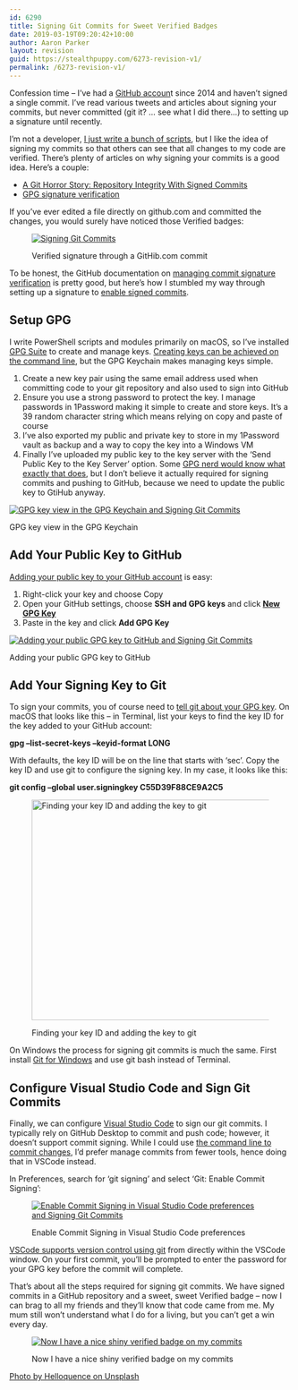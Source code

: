 ```yaml
---
id: 6290
title: Signing Git Commits for Sweet Verified Badges
date: 2019-03-19T09:20:42+10:00
author: Aaron Parker
layout: revision
guid: https://stealthpuppy.com/6273-revision-v1/
permalink: /6273-revision-v1/
---
```

Confession time &#8211; I&#8217;ve had a [GitHub accoun](https://github.com/aaronparker?tab=repositories)t since 2014 and haven&#8217;t signed a single commit. I&#8217;ve read various tweets and articles about signing your commits, but never committed (git it? &#8230; see what I did there&#8230;) to setting up a signature until recently.

I&#8217;m not a developer, [I just write a bunch of scripts](https://stealthpuppy.com/tag/powershell/), but I like the idea of signing my commits so that others can see that all changes to my code are verified. There&#8217;s plenty of articles on why signing your commits is a good idea. Here&#8217;s a couple:

  * [A Git Horror Story: Repository Integrity With Signed Commits](https://mikegerwitz.com/2012/05/a-git-horror-story-repository-integrity-with-signed-commits)
  * [GPG signature verification](https://github.blog/2016-04-05-gpg-signature-verification/)

If you&#8217;ve ever edited a file directly on github.com and committed the changes, you would surely have noticed those Verified badges:<figure class="wp-block-image">

[<img src="https://stealthpuppy.com/wp-content/uploads/2019/03/GitHubCommit-1024x397.png" alt="Signing Git Commits" class="wp-image-6275" srcset="http://192.168.0.89/wp-content/uploads/2019/03/GitHubCommit-1024x397.png 1024w, http://192.168.0.89/wp-content/uploads/2019/03/GitHubCommit-150x58.png 150w, http://192.168.0.89/wp-content/uploads/2019/03/GitHubCommit-300x116.png 300w, http://192.168.0.89/wp-content/uploads/2019/03/GitHubCommit-768x298.png 768w" sizes="(max-width: 1024px) 100vw, 1024px" />](https://stealthpuppy.com/wp-content/uploads/2019/03/GitHubCommit.png)<figcaption>Verified signature through a GitHib.com commit </figcaption></figure> 

To be honest, the GitHub documentation on [managing commit signature verification](https://help.github.com/en/articles/managing-commit-signature-verification) is pretty good, but here&#8217;s how I stumbled my way through setting up a signature to [enable signed commits](https://help.github.com/en/articles/managing-commit-signature-verification).

## Setup GPG

I write PowerShell scripts and modules primarily on macOS, so I&#8217;ve installed [GPG Suite](https://gpgtools.org/) to create and manage keys. [Creating keys can be achieved on the command line](https://help.github.com/en/articles/generating-a-new-gpg-key), but the GPG Keychain makes managing keys simple.

  1. Create a new key pair using the same email address used when committing code to your git repository and also used to sign into GitHub
  2. Ensure you use a strong password to protect the key. I manage passwords in 1Password making it simple to create and store keys. It&#8217;s a 39 random character string which means relying on copy and paste of course
  3. I&#8217;ve also exported my public and private key to store in my 1Password vault as backup and a way to copy the key into a Windows VM
  4. Finally I&#8217;ve uploaded my public key to the key server with the &#8216;Send Public Key to the Key Server&#8217; option. Some [GPG nerd would know what exactly that does](https://sks-keyservers.net/overview-of-pools.php), but I don&#8217;t believe it actually required for signing commits and pushing to GitHub, because we need to update the public key to GtiHub anyway.<figure class="wp-block-image">

[<img src="https://stealthpuppy.com/wp-content/uploads/2019/03/GPG-Key-1024x645.png" alt="GPG key view in the GPG Keychain and Signing Git Commits" class="wp-image-6277" srcset="http://192.168.0.89/wp-content/uploads/2019/03/GPG-Key-1024x645.png 1024w, http://192.168.0.89/wp-content/uploads/2019/03/GPG-Key-150x94.png 150w, http://192.168.0.89/wp-content/uploads/2019/03/GPG-Key-300x189.png 300w, http://192.168.0.89/wp-content/uploads/2019/03/GPG-Key-768x483.png 768w" sizes="(max-width: 1024px) 100vw, 1024px" />](https://stealthpuppy.com/wp-content/uploads/2019/03/GPG-Key.png)<figcaption>GPG key view in the GPG Keychain</figcaption></figure> 

## Add Your Public Key to GitHub

[Adding your public key to your GitHub account](https://help.github.com/en/articles/adding-a-new-gpg-key-to-your-github-account) is easy: 

  1. Right-click your key and choose Copy
  2. Open your GitHub settings, choose **SSH and GPG keys** and click **[New GPG Key](https://github.com/settings/gpg/new)**
  3. Paste in the key and click **Add GPG Key**<figure class="wp-block-image">

[<img src="https://stealthpuppy.com/wp-content/uploads/2019/03/AddGPGKey-1024x482.png" alt="Adding your public GPG key to GitHub and Signing Git Commits" class="wp-image-6279" srcset="http://192.168.0.89/wp-content/uploads/2019/03/AddGPGKey-1024x482.png 1024w, http://192.168.0.89/wp-content/uploads/2019/03/AddGPGKey-150x71.png 150w, http://192.168.0.89/wp-content/uploads/2019/03/AddGPGKey-300x141.png 300w, http://192.168.0.89/wp-content/uploads/2019/03/AddGPGKey-768x361.png 768w, http://192.168.0.89/wp-content/uploads/2019/03/AddGPGKey.png 1578w" sizes="(max-width: 1024px) 100vw, 1024px" />](https://stealthpuppy.com/wp-content/uploads/2019/03/AddGPGKey.png)<figcaption>Adding your public GPG key to GitHub</figcaption></figure> 

## Add Your Signing Key to Git

To sign your commits, you of course need to [tell git about your GPG key](https://help.github.com/en/articles/telling-git-about-your-signing-key). On macOS that looks like this &#8211; in Terminal, list your keys to find the key ID for the key added to your GitHub account:

<p class="customcode">
  <strong>gpg &#8211;list-secret-keys &#8211;keyid-format LONG</strong>
</p>

With defaults, the key ID will be on the line that starts with &#8216;sec&#8217;. Copy the key ID and use git to configure the signing key. In my case, it looks like this:

<p class="customcode">
  <strong>git config &#8211;global user.signingkey C55D39F88CE9A2C5</strong>
</p><figure class="wp-block-image is-resized">

[<img src="https://stealthpuppy.com/wp-content/uploads/2019/03/gitconfig-1024x696.png" alt="Finding your key ID and adding the key to git" class="wp-image-6281" width="580" height="394" srcset="http://192.168.0.89/wp-content/uploads/2019/03/gitconfig-1024x696.png 1024w, http://192.168.0.89/wp-content/uploads/2019/03/gitconfig-150x102.png 150w, http://192.168.0.89/wp-content/uploads/2019/03/gitconfig-300x204.png 300w, http://192.168.0.89/wp-content/uploads/2019/03/gitconfig-768x522.png 768w" sizes="(max-width: 580px) 100vw, 580px" />](https://stealthpuppy.com/wp-content/uploads/2019/03/gitconfig.png)<figcaption>Finding your key ID and adding the key to git</figcaption></figure> 

On Windows the process for signing git commits is much the same. First install [Git for Windows](https://gitforwindows.org/) and use git bash instead of Terminal.

## Configure Visual Studio Code and Sign Git Commits

Finally, we can configure [Visual Studio Code](https://code.visualstudio.com/) to sign our git commits. I typically rely on GitHub Desktop to commit and push code; however, it doesn&#8217;t support commit signing. While I could use [the command line to commit changes](https://help.github.com/en/articles/signing-commits), I&#8217;d prefer manage commits from fewer tools, hence doing that in VSCode instead.

In Preferences, search for &#8216;git signing&#8217; and select &#8216;Git: Enable Commit Signing&#8217;:<figure class="wp-block-image">

[<img src="https://stealthpuppy.com/wp-content/uploads/2019/03/VSCode-GitSigning-1024x625.png" alt="Enable Commit Signing in Visual Studio Code preferences and Signing Git Commits" class="wp-image-6282" srcset="http://192.168.0.89/wp-content/uploads/2019/03/VSCode-GitSigning-1024x625.png 1024w, http://192.168.0.89/wp-content/uploads/2019/03/VSCode-GitSigning-150x92.png 150w, http://192.168.0.89/wp-content/uploads/2019/03/VSCode-GitSigning-300x183.png 300w, http://192.168.0.89/wp-content/uploads/2019/03/VSCode-GitSigning-768x469.png 768w" sizes="(max-width: 1024px) 100vw, 1024px" />](https://stealthpuppy.com/wp-content/uploads/2019/03/VSCode-GitSigning.png)<figcaption>Enable Commit Signing in Visual Studio Code preferences</figcaption></figure> 

[VSCode supports version control using git](https://code.visualstudio.com/docs/introvideos/versioncontrol) from directly within the VSCode window. On your first commit, you&#8217;ll be prompted to enter the password for your GPG key before the commit will complete.

That&#8217;s about all the steps required for signing git commits. We have signed commits in a GitHub repository and a sweet, sweet Verified badge &#8211; now I can brag to all my friends and they&#8217;ll know that code came from me. My mum still won&#8217;t understand what I do for a living, but you can&#8217;t get a win every day.<figure class="wp-block-image">

[<img src="https://stealthpuppy.com/wp-content/uploads/2019/03/Verified.gif" alt="Now I have a nice shiny verified badge on my commits" class="wp-image-6280" />](https://stealthpuppy.com/wp-content/uploads/2019/03/Verified.gif)<figcaption>Now I have a nice shiny verified badge on my commits</figcaption></figure> 

[Photo by Helloquence on Unsplash](https://unsplash.com/photos/OQMZwNd3ThU)